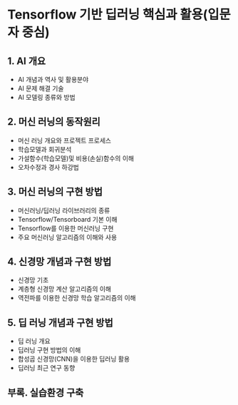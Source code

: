# Tensorflow 기반 딥러닝 핵심과 활용(입문자 중심)
## 1.  AI 개요 
* AI 개념과 역사 및 활용분야
* AI 문제 해결 기술
* AI 모델링 종류와 방법
## 2. 머신 러닝의 동작원리 
* 머신 러닝 개요와 프로젝트 프로세스
* 학습모델과 회귀분석
* 가설함수(학습모델)및 비용(손실)함수의 이해
* 오차수정과 경사 하강법
## 3. 머신 러닝의 구현 방법 
* 머신러닝/딥러닝 라이브러리의 종류
* Tensorflow/Tensorboard 기본 이해
* Tensorflow를 이용한 머신러닝 구현
* 주요 머신러닝 알고리즘의 이해와 사용
## 4. 신경망 개념과 구현 방법 
* 신경망 기초
* 계층형 신경망 계산 알고리즘의 이해
* 역전파를 이용한 신경망 학습 알고리즘의 이해
## 5. 딥 러닝 개념과 구현 방법 
* 딥 러닝 개요
* 딥러닝 구현 방법의 이해
* 합성곱 신경망(CNN)을 이용한 딥러닝 활용
* 딥러닝 최근 연구 동향
## 부록. 실습환경 구축
